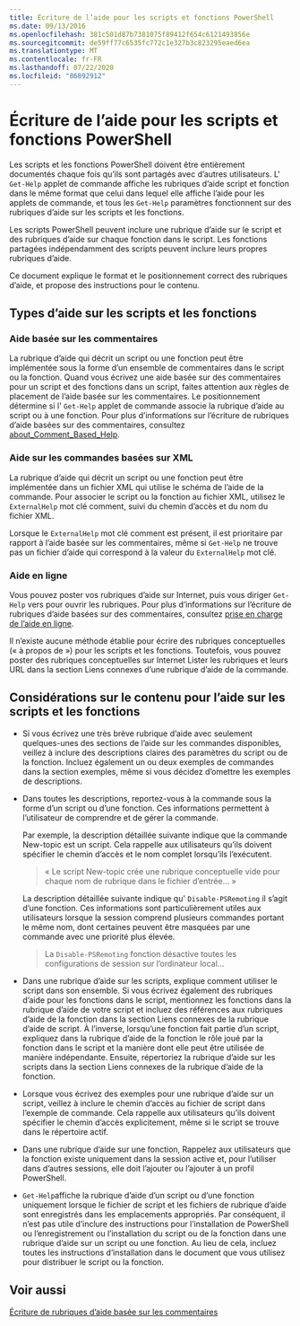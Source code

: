 ```yaml
---
title: Écriture de l’aide pour les scripts et fonctions PowerShell
ms.date: 09/13/2016
ms.openlocfilehash: 381c501d87b7381075f89412f654c6121493856e
ms.sourcegitcommit: de59ff77c6535fc772c1e327b3c823295eaed6ea
ms.translationtype: MT
ms.contentlocale: fr-FR
ms.lasthandoff: 07/22/2020
ms.locfileid: "86892912"
---
```

# <a name="writing-help-for-powershell-scripts-and-functions"></a>Écriture de l’aide pour les scripts et fonctions PowerShell

Les scripts et les fonctions PowerShell doivent être entièrement documentés chaque fois qu’ils sont partagés avec d’autres utilisateurs.
L' `Get-Help` applet de commande affiche les rubriques d’aide script et fonction dans le même format que celui dans lequel elle affiche l’aide pour les applets de commande, et tous les `Get-Help` paramètres fonctionnent sur des rubriques d’aide sur les scripts et les fonctions.

Les scripts PowerShell peuvent inclure une rubrique d’aide sur le script et des rubriques d’aide sur chaque fonction dans le script. Les fonctions partagées indépendamment des scripts peuvent inclure leurs propres rubriques d’aide.

Ce document explique le format et le positionnement correct des rubriques d’aide, et propose des instructions pour le contenu.

## <a name="types-of-script-and-function-help"></a>Types d’aide sur les scripts et les fonctions

### <a name="comment-based-help"></a>Aide basée sur les commentaires

La rubrique d’aide qui décrit un script ou une fonction peut être implémentée sous la forme d’un ensemble de commentaires dans le script ou la fonction. Quand vous écrivez une aide basée sur des commentaires pour un script et des fonctions dans un script, faites attention aux règles de placement de l’aide basée sur les commentaires. Le positionnement détermine si l' `Get-Help` applet de commande associe la rubrique d’aide au script ou à une fonction. Pour plus d’informations sur l’écriture de rubriques d’aide basées sur des commentaires, consultez [about_Comment_Based_Help](/powershell/module/microsoft.powershell.core/about/about_comment_based_help).

### <a name="xml-based-command-help"></a>Aide sur les commandes basées sur XML

La rubrique d’aide qui décrit un script ou une fonction peut être implémentée dans un fichier XML qui utilise le schéma de l’aide de la commande. Pour associer le script ou la fonction au fichier XML, utilisez le `ExternalHelp` mot clé comment, suivi du chemin d’accès et du nom du fichier XML.

Lorsque le `ExternalHelp` mot clé comment est présent, il est prioritaire par rapport à l’aide basée sur les commentaires, même si `Get-Help` ne trouve pas un fichier d’aide qui correspond à la valeur du `ExternalHelp` mot clé.

### <a name="online-help"></a>Aide en ligne

Vous pouvez poster vos rubriques d’aide sur Internet, puis vous diriger `Get-Help` vers pour ouvrir les rubriques. Pour plus d’informations sur l’écriture de rubriques d’aide basées sur des commentaires, consultez [prise en charge de l’aide en ligne](../module/supporting-online-help.md).

Il n’existe aucune méthode établie pour écrire des rubriques conceptuelles (« à propos de ») pour les scripts et les fonctions.
Toutefois, vous pouvez poster des rubriques conceptuelles sur Internet Lister les rubriques et leurs URL dans la section Liens connexes d’une rubrique d’aide de la commande.

## <a name="content-considerations-for-script-and-function-help"></a>Considérations sur le contenu pour l’aide sur les scripts et les fonctions

- Si vous écrivez une très brève rubrique d’aide avec seulement quelques-unes des sections de l’aide sur les commandes disponibles, veillez à inclure des descriptions claires des paramètres du script ou de la fonction. Incluez également un ou deux exemples de commandes dans la section exemples, même si vous décidez d’omettre les exemples de descriptions.

- Dans toutes les descriptions, reportez-vous à la commande sous la forme d’un script ou d’une fonction. Ces informations permettent à l’utilisateur de comprendre et de gérer la commande.

  Par exemple, la description détaillée suivante indique que la commande New-topic est un script.
  Cela rappelle aux utilisateurs qu’ils doivent spécifier le chemin d’accès et le nom complet lorsqu’ils l’exécutent.

  > « Le script New-topic crée une rubrique conceptuelle vide pour chaque nom de rubrique dans le fichier d’entrée... »

  La description détaillée suivante indique qu' `Disable-PSRemoting` il s’agit d’une fonction. Ces informations sont particulièrement utiles aux utilisateurs lorsque la session comprend plusieurs commandes portant le même nom, dont certaines peuvent être masquées par une commande avec une priorité plus élevée.

  > La `Disable-PSRemoting` fonction désactive toutes les configurations de session sur l’ordinateur local...

- Dans une rubrique d’aide sur les scripts, explique comment utiliser le script dans son ensemble. Si vous écrivez également des rubriques d’aide pour les fonctions dans le script, mentionnez les fonctions dans la rubrique d’aide de votre script et incluez des références aux rubriques d’aide de la fonction dans la section Liens connexes de la rubrique d’aide de script.
  À l’inverse, lorsqu’une fonction fait partie d’un script, expliquez dans la rubrique d’aide de la fonction le rôle joué par la fonction dans le script et la manière dont elle peut être utilisée de manière indépendante. Ensuite, répertoriez la rubrique d’aide sur les scripts dans la section Liens connexes de la rubrique d’aide de la fonction.

- Lorsque vous écrivez des exemples pour une rubrique d’aide sur un script, veillez à inclure le chemin d’accès au fichier de script dans l’exemple de commande. Cela rappelle aux utilisateurs qu’ils doivent spécifier le chemin d’accès explicitement, même si le script se trouve dans le répertoire actif.

- Dans une rubrique d’aide sur une fonction, Rappelez aux utilisateurs que la fonction existe uniquement dans la session active et, pour l’utiliser dans d’autres sessions, elle doit l’ajouter ou l’ajouter à un profil PowerShell.

- `Get-Help`affiche la rubrique d’aide d’un script ou d’une fonction uniquement lorsque le fichier de script et les fichiers de rubrique d’aide sont enregistrés dans les emplacements appropriés. Par conséquent, il n’est pas utile d’inclure des instructions pour l’installation de PowerShell ou l’enregistrement ou l’installation du script ou de la fonction dans une rubrique d’aide sur un script ou une fonction. Au lieu de cela, incluez toutes les instructions d’installation dans le document que vous utilisez pour distribuer le script ou la fonction.

## <a name="see-also"></a>Voir aussi

[Écriture de rubriques d’aide basée sur les commentaires](./writing-comment-based-help-topics.md)
